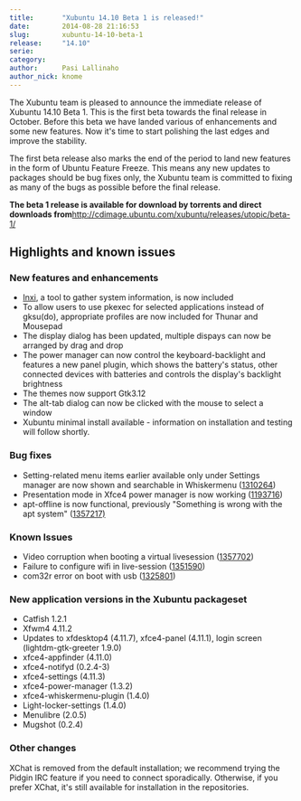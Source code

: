 ```yaml
---
title:       "Xubuntu 14.10 Beta 1 is released!"
date:        2014-08-28 21:16:53
slug:        xubuntu-14-10-beta-1
release:     "14.10"
serie:       
category:    
author:      Pasi Lallinaho
author_nick: knome
---
```


The Xubuntu team is pleased to announce the immediate release of Xubuntu 14.10 Beta 1. This is the first beta towards the final release in October. Before this beta we have landed various of enhancements and some new features. Now it's time to start polishing the last edges and improve the stability.

The first beta release also marks the end of the period to land new features in the form of Ubuntu Feature Freeze. This means any new updates to packages should be bug fixes only, the Xubuntu team is committed to fixing as many of the bugs as possible before the final release.

**The beta 1 release is available for download by torrents and direct downloads from**<http://cdimage.ubuntu.com/xubuntu/releases/utopic/beta-1/>

Highlights and known issues
---------------------------

### New features and enhancements

- [Inxi](http://xubuntu.org/news/inxi/), a tool to gather system information, is now included
- To allow users to use pkexec for selected applications instead of gksu(do), appropriate profiles are now included for Thunar and Mousepad
- The display dialog has been updated, multiple dispays can now be arranged by drag and drop
- The power manager can now control the keyboard-backlight and features a new panel plugin, which shows the battery's status, other connected devices with batteries and controls the display's backlight brightness
- The themes now support Gtk3.12
- The alt-tab dialog can now be clicked with the mouse to select a window
- Xubuntu minimal install available - information on installation and testing will follow shortly.

### Bug fixes

- Setting-related menu items earlier available only under Settings manager are now shown and searchable in Whiskermenu ([1310264](https://bugs.launchpad.net/ubuntu/+source/xubuntu-default-settings/+bug/1310264))
- Presentation mode in Xfce4 power manager is now working ([1193716](https://bugs.launchpad.net/ubuntu/+source/xfce4-power-manager/+bug/1193716))
- apt-offline is now functional, previously "Something is wrong with the apt system" ([1357217)](https://bugs.launchpad.net/ubuntu/+source/apt-offline/+bug/1357217)

### Known Issues

- Video corruption when booting a virtual livesession ([1357702](https://bugs.launchpad.net/ubuntu/+source/syslinux/+bug/1357702))
- Failure to configure wifi in live-session ([1351590](https://bugs.launchpad.net/ubuntu/+source/network-manager/+bug/1351590))
- com32r error on boot with usb ([1325801](https://bugs.launchpad.net/ubuntu/+source/casper/+bug/1325801))

### New application versions in the Xubuntu packageset

- Catfish 1.2.1
- Xfwm4 4.11.2
- Updates to xfdesktop4 (4.11.7), xfce4-panel (4.11.1), login screen (lightdm-gtk-greeter 1.9.0)
- xfce4-appfinder (4.11.0)
- xfce4-notifyd (0.2.4-3)
- xfce4-settings (4.11.3)
- xfce4-power-manager (1.3.2)
- xfce4-whiskermenu-plugin (1.4.0)
- Light-locker-settings (1.4.0)
- Menulibre (2.0.5)
- Mugshot (0.2.4)

### Other changes

XChat is removed from the default installation; we recommend trying the Pidgin IRC feature if you need to connect sporadically. Otherwise, if you prefer XChat, it's still available for installation in the repositories.
